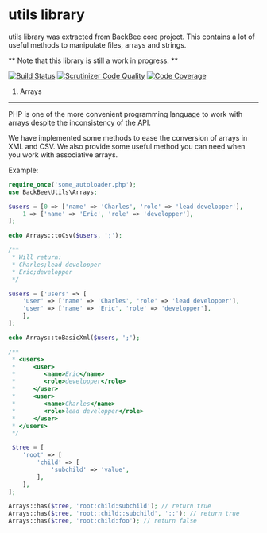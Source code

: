 utils library
==============

utils library was extracted from BackBee core project.
This contains a lot of useful methods to manipulate files, arrays and strings.

** Note that this library is still a work in progress. **

[![Build Status](https://api.travis-ci.org/mickaelandrieu/utils.svg?branch=master)](https://travis-ci.org/mickaelandrieu/utils)
[![Scrutinizer Code Quality](https://scrutinizer-ci.com/g/mickaelandrieu/utils/badges/quality-score.png?b=master)](https://scrutinizer-ci.com/g/mickaelandrieu/utils/?branch=master)
[![Code Coverage](https://scrutinizer-ci.com/g/mickaelandrieu/utils/badges/coverage.png?b=master)](https://scrutinizer-ci.com/g/mickaelandrieu/utils/?branch=master)


1) Arrays
---------

PHP is one of the more convenient programming language to work with arrays
despite the inconsistency of the API.

We have implemented some methods to ease the conversion of arrays in XML and CSV.
We also provide some useful method you can need when you work with associative arrays.

Example:

```php
require_once('some_autoloader.php');
use BackBee\Utils\Arrays;

$users = [0 => ['name' => 'Charles', 'role' => 'lead developper'],
    1 => ['name' => 'Eric', 'role' => 'developper'],
];

echo Arrays::toCsv($users, ';');

/**
 * Will return:
 * Charles;lead developper
 * Eric;developper
 */

$users = ['users' => [
    'user' => ['name' => 'Charles', 'role' => 'lead developper'],
    'user' => ['name' => 'Eric', 'role' => 'developper'],
    ],
];

echo Arrays::toBasicXml($users, ';');

/**
 * <users>
 *     <user>
 *        <name>Eric</name>
 *        <role>developper</role>
 *     </user>
 *     <user>
 *        <name>Charles</name>
 *        <role>lead developper</role>
 *     </user>
 * </users>
 */

 $tree = [
    'root' => [
        'child' => [
            'subchild' => 'value',
        ],
    ],
];

Arrays::has($tree, 'root:child:subchild'); // return true
Arrays::has($tree, 'root::child::subchild', '::'); // return true
Arrays::has($tree, 'root:child:foo'); // return false
```



